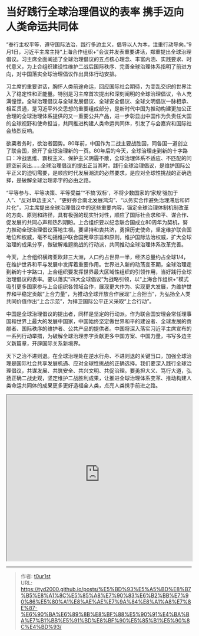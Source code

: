 # 当好践行全球治理倡议的表率 携手迈向人类命运共同体


“奉行主权平等，遵守国际法治，践行多边主义，倡导以人为本，注重行动导向。”9月1日，习近平主席主持“上海合作组织+”会议并发表重要讲话，郑重提出全球治理倡议。习主席全面阐述了全球治理倡议的五点核心理念、丰富内涵、实践要求、时代意义，为上合组织建设性维护二战后国际秩序、完善全球治理体系指明了前进方向，对中国落实全球治理倡议作出具体行动安排。

习主席的重要讲话，胸怀人类前途命运，回应国际社会期待，为变乱交织的世界注入了稳定性和正能量。特别是习主席首次提出和深刻阐明的全球治理倡议，令人充满憧憬。全球治理倡议与全球发展倡议、全球安全倡议、全球文明倡议一脉相承、相互贯通，是习近平外交思想的重要组成部分，是新时代中国为推动构建更加公正合理的全球治理体系提供的又一重要公共产品，进一步彰显出中国作为负责任大国的全球视野和使命担当，共同推进构建人类命运共同体，引发了与会嘉宾和国际社会热烈反响。

欲粟者务时，欲治者因势。80年前，中国作为二战主要战胜国，同各国一道创立了联合国，掀开了全球治理新的一页。80年后的今天，全球治理走到新的十字路口：冷战思维、霸权主义、保护主义阴霾不散，全球治理体系不适应、不匹配的问题空前突出……全球治理倡议的提出正当其时。践行全球治理倡议，是维护国际公平正义的迫切需要，是顺应时代发展潮流的必然要求，是应对全球性挑战的正确选择，是破解全球治理赤字的必由之路。

“平等参与、平等决策、平等受益”“不搞‘双标’，不将少数国家的‘家规’强加于人”、“反对单边主义”、“更好弥合南北发展鸿沟”、“以务实合作避免治理滞后和碎片化”，习主席提出全球治理倡议中的这些重要内容，锚定全球治理体制机制改革的方向、原则和路径，具有极强的现实针对性，顺应了国际社会求和平、谋合作、促发展的共同心声和热烈期盼。上合组织要以纪念联合国成立80周年为契机，努力推动全球治理倡议落地生根。要坚持和衷共济，勇担历史使命，坚定维护联合国地位和权威，毫不动摇维护联合国宪章宗旨和原则，维护国际法治权威，扩大全球治理的成果分享，做破解难题挑战的行动派，共同推动全球治理体系改革完善。

今天，上合组织横跨亚欧非三大洲，人口约占世界一半，经济总量约占全球1/4，在维护世界和平与发展中发挥着重要作用。世界进入新的动荡变革期，全球治理走到新的十字路口，上合组织要发挥世界最大区域性组织的引领作用，当好践行全球治理倡议的表率。要以落实“四大全球倡议”为战略引领，以“上海合作组织+”模式吸引更多国家参与上合组织各领域合作，展现更大作为、实现更大发展，为维护世界和平稳定贡献“上合力量”，为推动全球开放合作展现“上合担当”，为弘扬全人类共同价值作出“上合示范”，为捍卫国际公平正义采取“上合行动”。

中国是全球治理倡议的提出者，同样是坚定的行动派。作为联合国安理会常任理事国和世界上最大的发展中国家，中国始终坚定做世界和平的建设者、全球发展的贡献者、国际秩序的维护者、公共产品的提供者。中国将深入落实习近平主席宣布的一系列行动举措，为破解全球治理赤字贡献更多中国方案、中国力量，书写多边主义新篇章，开辟国际关系新境界。

天下之治不进则退。在全球治理处在逆水行舟、不进则退的关键当口，加强全球治理是国际社会共享发展机遇、应对全球性挑战的正确选择。我们要深入践行全球治理倡议，共谋发展、共筑安全、共兴文明、共促治理。要勇担大义、笃行大道，弘扬正确二战史观，坚定维护二战胜利成果，让推进全球治理体系变革、推动构建人类命运共同体的成果更多更好造福全人类，点亮人类携手前进之路。

<iframe
    width="100%"
    height="450"
    src="https://content-static.cctvnews.cctv.com/snow-book/index.html?item_id=1934085248979003445"
></iframe>

---

> 作者: [t0ur1st](https://github.com/tyd2000)  
> URL: https://tyd2000.github.io/posts/%E5%BD%93%E5%A5%BD%E8%B7%B5%E8%A1%8C%E5%85%A8%E7%90%83%E6%B2%BB%E7%90%86%E5%80%A1%E8%AE%AE%E7%9A%84%E8%A1%A8%E7%8E%87-%E6%90%BA%E6%89%8B%E8%BF%88%E5%90%91%E4%BA%BA%E7%B1%BB%E5%91%BD%E8%BF%90%E5%85%B1%E5%90%8C%E4%BD%93/  


